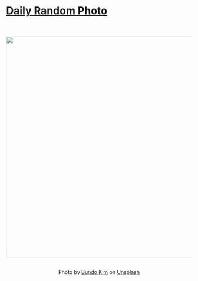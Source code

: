 # [Daily Random Photo](https://www.dailyrandomphoto.com/)

<div align="center">
  <br>
  <br>
  <a href="https://www.dailyrandomphoto.com/p/2024/2024-05-10/"><img src="https://images.unsplash.com/photo-1713709165652-098baac9656c?crop=entropy&cs=tinysrgb&fit=max&fm=jpg&ixid=M3w3NzUwOHwwfDF8cmFuZG9tfHx8fHx8fHx8MTcxNTMwMTA2Mnw&ixlib=rb-4.0.3&q=80&w=1080" width="600px"></a>
  <br>
  <br>
  <p class="has-text-grey">Photo by <a href="https://unsplash.com/@bundo?utm_source=Daily%20Random%20Photo&amp;utm_medium=referral" target="_blank" rel="noopener noreferrer">Bundo Kim</a> on <a href="https://unsplash.com/photos/a-large-white-boat-floating-on-top-of-a-body-of-water-VRbd6ss_LJI?utm_source=Daily%20Random%20Photo&amp;utm_medium=referral" target="_blank" rel="noopener noreferrer">Unsplash</a></p>
</div>

